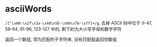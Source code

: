 # asciiWords

`/[^\x00-\x2f\x3a-\x40\x5b-\x60\x7b-\x7f]+/g`, 去掉 ASCII 码中位于 0-47, 58-64, 91-96, 123-127 中的, 剩下的为大小写字母和数字字符

返回一个数组, 项为匹配的子字符串, 没有匹配就返回空数组
